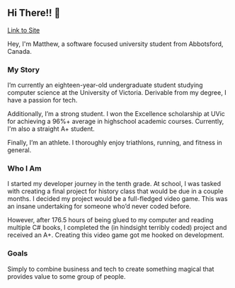 ## Hi There!! 👋
[Link to Site](https://matthewtrent.me/)

Hey, I'm Matthew, a software focused university student from Abbotsford, Canada. 

### My Story
I’m currently an eighteen-year-old undergraduate student studying computer science at the University of Victoria. Derivable from my degree, I have a passion for tech.

Additionally, I’m a strong student. I won the Excellence scholarship at UVic for achieving a
96%+ average in highschool academic courses. Currently, I'm also a straight A+ student.

Finally, I’m an athlete. I thoroughly enjoy triathlons, running, and fitness in general.

### Who I Am
I started my developer journey in the tenth grade. At school, I was tasked
with creating a final project for history class that would be due in a couple months. I decided
my project would be a full-fledged video game. This was an insane undertaking for someone who’d
never coded before.

However, after 176.5 hours of being glued to my computer and reading
multiple C# books, I completed the (in hindsight terribly coded) project and received an A+.
Creating this video game got me hooked on development.

### Goals
Simply to combine business and tech to create something magical that provides value to some group of people.
